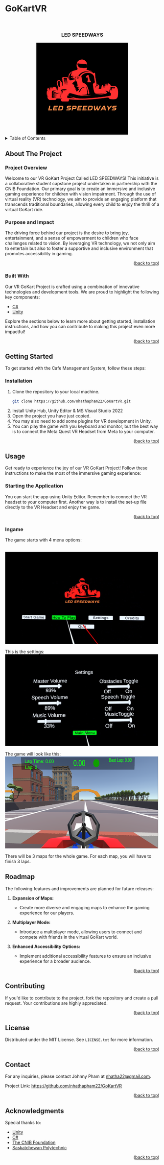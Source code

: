 # GoKartVR

<a name="readme-top"></a>
<!-- PROJECT LOGO -->
<br />
<div align="center"> 
 <h3 align="center">LED SPEEDWAYS</h3>
</div>
<div align="center">
  <img src="https://github.com/nhathapham22/GoKartVR/blob/main/img/Led%20Speedways.png" alt="LED SPEEDWAYS" width="300" height="300">
</div>



<!-- TABLE OF CONTENTS -->
<details>
  <summary>Table of Contents</summary>
  <ol>
    <li>
      <a href="#about-the-project">About The Project</a>
      <ul>
        <li><a href="#built-with">Built With</a></li>
      </ul>
    </li>
    <li>
      <a href="#getting-started">Getting Started</a>
      <ul>
        <li><a href="#installation">Installation</a></li>
        <li><a href="#exefile">Portable Program</a></li>
      </ul>
    </li>
    <li><a href="#usage">Usage</a></li>
    <li><a href="#roadmap">Roadmap</a></li>
    <li><a href="#contributing">Contributing</a></li>
    <li><a href="#license">License</a></li>
    <li><a href="#contact">Contact</a></li>
    <li><a href="#acknowledgments">Acknowledgments</a></li>
  </ol>
</details>



<!-- ABOUT THE PROJECT -->
## About The Project

### Project Overview

Welcome to our VR GoKart Project Called LED SPEEDWAYS! This initiative is a collaborative student capstone project undertaken in partnership with the CNIB Foundation. Our primary goal is to create an immersive and inclusive gaming experience for children with vision impairment. Through the use of virtual reality (VR) technology, we aim to provide an engaging platform that transcends traditional boundaries, allowing every child to enjoy the thrill of a virtual GoKart ride.

### Purpose and Impact

The driving force behind our project is the desire to bring joy, entertainment, and a sense of empowerment to children who face challenges related to vision. By leveraging VR technology, we not only aim to entertain but also to foster a supportive and inclusive environment that promotes accessibility in gaming.

<p align="right">(<a href="#readme-top">back to top</a>)</p>

### Built With

Our VR GoKart Project is crafted using a combination of innovative technologies and development tools. We are proud to highlight the following key components:
* [C#](https://docs.microsoft.com/en-us/dotnet/csharp/)
* [Unity](https://www.unity.com/)

Explore the sections below to learn more about getting started, installation instructions, and how you can contribute to making this project even more impactful!


<p align="right">(<a href="#readme-top">back to top</a>)</p>


<!-- GETTING STARTED -->
## Getting Started

To get started with the Cafe Management System, follow these steps:

### Installation

1. Clone the repository to your local machine.
   ```sh
   git clone https://github.com/nhathapham22/GoKartVR.git
   ```
2. Install Unity Hub, Unity Editor & MS Visual Studio 2022
3. Open the project you have just copied.
4. You may also need to add some plugins for VR development in Unity.
5. You can play the game with you keyboard and monitor, but the best way is to connect the Meta Quest VR Headset from Meta to your computer.

<p align="right">(<a href="#readme-top">back to top</a>)</p>


<!-- USAGE EXAMPLES -->
## Usage

Get ready to experience the joy of our VR GoKart Project! Follow these instructions to make the most of the immersive gaming experience:

### Starting the Application
You can start the app using Unity Editor. Remember to connect the VR headset to your computer first.
Another way is to install the set-up file directly to the VR Headset and enjoy the game. 

<p align="right">(<a href="#readme-top">back to top</a>)</p>

### Ingame 
The game starts with 4 menu options:

<br>
<img src="https://github.com/nhathapham22/GoKartVR/blob/main/img/Ingame%20Photo%201.png" alt="LED SPEEDWAYS" width="500" height="300" >
<br>

This is the settings:
<br>
<img src="https://github.com/nhathapham22/GoKartVR/blob/main/img/Ingame%20Photo%202.png" alt="LED SPEEDWAYS" width="500" height="300" >
<br>

The game will look like this:
<br>
<img src="https://github.com/nhathapham22/GoKartVR/blob/main/img/Ingame%20Photo%203.png" alt="LED SPEEDWAYS" width="500" height="300" >

There will be 3 maps for the whole game. For each map, you will have to finish 3 laps.
<!-- ROADMAP -->
## Roadmap

The following features and improvements are planned for future releases:

1. **Expansion of Maps:**
   - Create more diverse and engaging maps to enhance the gaming experience for our players.

2. **Multiplayer Mode:**
   - Introduce a multiplayer mode, allowing users to connect and compete with friends in the virtual GoKart world.

3. **Enhanced Accessibility Options:**
   - Implement additional accessibility features to ensure an inclusive experience for a broader audience.

<p align="right">(<a href="#readme-top">back to top</a>)</p>


<!-- CONTRIBUTING -->
## Contributing

If you'd like to contribute to the project, fork the repository and create a pull request. Your contributions are highly appreciated.

<p align="right">(<a href="#readme-top">back to top</a>)</p>



<!-- LICENSE -->
## License

Distributed under the MIT License. See `LICENSE.txt` for more information.

<p align="right">(<a href="#readme-top">back to top</a>)</p>


<!-- CONTACT -->
## Contact

For any inquiries, please contact Johnny Pham at nhatha22@gmail.com.

Project Link: https://github.com/nhathapham22/GoKartVR

<p align="right">(<a href="#readme-top">back to top</a>)</p>



<!-- ACKNOWLEDGMENTS -->
## Acknowledgments

Special thanks to:

* [Unity](https://unity.com/)
* [C#](https://docs.microsoft.com/en-us/dotnet/csharp/)
* [The CNIB Foundation](https://cnib.ca/)
* [Saskatchewan Polytechnic](https://saskpolytech.ca/)


<p align="right">(<a href="#readme-top">back to top</a>)</p>



<!-- MARKDOWN LINKS & IMAGES -->
<!-- https://www.markdownguide.org/basic-syntax/#reference-style-links -->
[contributors-shield]: https://img.shields.io/github/contributors/othneildrew/Best-README-Template.svg?style=for-the-badge
[contributors-url]: https://github.com/othneildrew/Best-README-Template/graphs/contributors
[forks-shield]: https://img.shields.io/github/forks/othneildrew/Best-README-Template.svg?style=for-the-badge
[forks-url]: https://github.com/othneildrew/Best-README-Template/network/members
[stars-shield]: https://img.shields.io/github/stars/othneildrew/Best-README-Template.svg?style=for-the-badge
[stars-url]: https://github.com/othneildrew/Best-README-Template/stargazers
[issues-shield]: https://img.shields.io/github/issues/othneildrew/Best-README-Template.svg?style=for-the-badge
[issues-url]: https://github.com/othneildrew/Best-README-Template/issues
[license-shield]: https://img.shields.io/github/license/othneildrew/Best-README-Template.svg?style=for-the-badge
[license-url]: https://github.com/othneildrew/Best-README-Template/blob/master/LICENSE.txt
[linkedin-shield]: https://img.shields.io/badge/-LinkedIn-black.svg?style=for-the-badge&logo=linkedin&colorB=555
[linkedin-url]: https://linkedin.com/in/othneildrew
[product-screenshot]: images/screenshot.png
[Next.js]: https://img.shields.io/badge/next.js-000000?style=for-the-badge&logo=nextdotjs&logoColor=white
[Next-url]: https://nextjs.org/
[React.js]: https://img.shields.io/badge/React-20232A?style=for-the-badge&logo=react&logoColor=61DAFB
[React-url]: https://reactjs.org/
[Vue.js]: https://img.shields.io/badge/Vue.js-35495E?style=for-the-badge&logo=vuedotjs&logoColor=4FC08D
[Vue-url]: https://vuejs.org/
[Angular.io]: https://img.shields.io/badge/Angular-DD0031?style=for-the-badge&logo=angular&logoColor=white
[Angular-url]: https://angular.io/
[Svelte.dev]: https://img.shields.io/badge/Svelte-4A4A55?style=for-the-badge&logo=svelte&logoColor=FF3E00
[Svelte-url]: https://svelte.dev/
[Laravel.com]: https://img.shields.io/badge/Laravel-FF2D20?style=for-the-badge&logo=laravel&logoColor=white
[Laravel-url]: https://laravel.com
[Bootstrap.com]: https://img.shields.io/badge/Bootstrap-563D7C?style=for-the-badge&logo=bootstrap&logoColor=white
[Bootstrap-url]: https://getbootstrap.com
[JQuery.com]: https://img.shields.io/badge/jQuery-0769AD?style=for-the-badge&logo=jquery&logoColor=white
[JQuery-url]: https://jquery.com 
